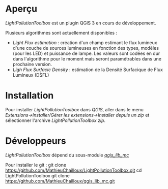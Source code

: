 

# Aperçu

*LightPollutionToolbox* est un plugin QGIS 3 en cours de développement.

Plusieurs algorithmes sont actuellement disponibles :
 - *Light Flux estimation* : création d'un champ estimant le flux lumineux d'une couche de sources lumineuses en fonction des types, modèles (pour les LED) et puissance de lampe. Les valeurs sont codées en dur dans l'algorithme pour le moment mais seront paramétrables dans une prochaine version.
 - *Ligh Flux Surfacic Density* : estimation de la Densité Surfacique de Flux Lumineux (DSFL)

# Installation

Pour installer *LightPollutionToolbox* dans *QGIS*, aller dans le menu *Extensions->Installer/Gérer les extensions->Installer depuis un zip* et sélectionner l'archive *LightPollutionToolbox.zip*.

# Développeurs

*LightPollutionToolbox* dépend du sous-module [*qgis_lib_mc*](https://github.com/MathieuChailloux/qgis_lib_mc)

Pour installer le git :
git clone https://github.com/MathieuChailloux/LightPollutionToolbox.git
cd LightPollutionToolbox
git clone https://github.com/MathieuChailloux/qgis_lib_mc.git
